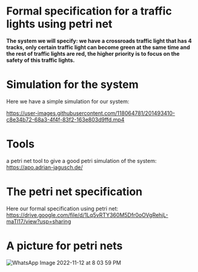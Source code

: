 # Formal specification for a traffic lights using petri net
**The system we will specify:
we have a crossroads traffic light that has 4 tracks, only certain traffic light can become green at the same time and the rest of traffic lights are red, the higher priority is to focus on the safety of this traffic lights.**

# Simulation for the system
Here we have a simple simulation for our system:

https://user-images.githubusercontent.com/118064781/201493410-c8e34b72-68a3-4f4f-83f2-163e803d9ffd.mp4

# Tools
a petri net tool to give a good petri simulation of the system:
https://apo.adrian-jagusch.de/

# The petri net specification
Here our formal specification using petri net:
https://drive.google.com/file/d/1Lq5vRTY360M5Dfr0oOVgRehjL-maTl17/view?usp=sharing

# A picture for petri nets
![WhatsApp Image 2022-11-12 at 8 03 59 PM](https://user-images.githubusercontent.com/118064781/201493394-dfbf6e95-c39f-4a43-9489-4d113e5aa454.jpeg)


